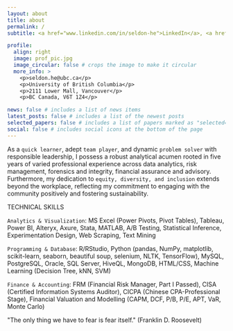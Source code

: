 ```yaml
---
layout: about
title: about
permalink: /
subtitle: <a href="www.linkedin.com/in/seldon-he">LinkedIn</a>, <a href="https://seldonhe.github.io">GitHub</a>, <a href="https://www.zhihu.com/people/seldon-ho/posts">Zhihu</a>

profile:
  align: right
  image: prof_pic.jpg
  image_circular: false # crops the image to make it circular
  more_info: >
    <p>seldon.he@ubc.ca</p>
    <p>University of British Columbia</p>
    <p>2111 Lower Mall, Vancouver</p>
    <p>BC Canada, V6T 1Z4</p>

news: false # includes a list of news items
latest_posts: false # includes a list of the newest posts
selected_papers: false # includes a list of papers marked as "selected={true}"
social: false # includes social icons at the bottom of the page
---
```


As a `quick learner`, adept `team player`, and dynamic `problem solver` with responsible leadership, I possess a robust analytical acumen rooted in five years of varied professional experience across data analytics, risk management, forensics and integrity, financial assurance and advisory. Furthermore, my dedication to `equity, diversity, and inclusion` extends beyond the workplace, reflecting my commitment to engaging with the community positively and fostering sustainability.


TECHNICAL SKILLS

`Analytics & Visualization`: MS Excel (Power Pivots, Pivot Tables), Tableau, Power BI, Alteryx, Axure, Stata, MATLAB, A/B Testing, Statistical Inference, Experimentation Design, Web Scraping, Text Mining

`Programming & Database`: R/RStudio, Python (pandas, NumPy, matplotlib, scikit-learn, seaborn, beautiful soup, selenium, NLTK, TensorFlow), MySQL, PostgreSQL, Oracle, SQL Server, HiveQL, MongoDB, HTML/CSS, Machine Learning (Decision Tree, kNN, SVM)

`Finance & Accounting`: FRM (Financial Risk Manager, Part I Passed), CISA (Certified Information Systems Auditor), CICPA (Chinese CPA-Professional Stage), Financial Valuation and Modelling (CAPM, DCF, P/B, P/E, APT, VaR, Monte Carlo)


"The only thing we have to fear is fear itself." (Franklin D. Roosevelt)

